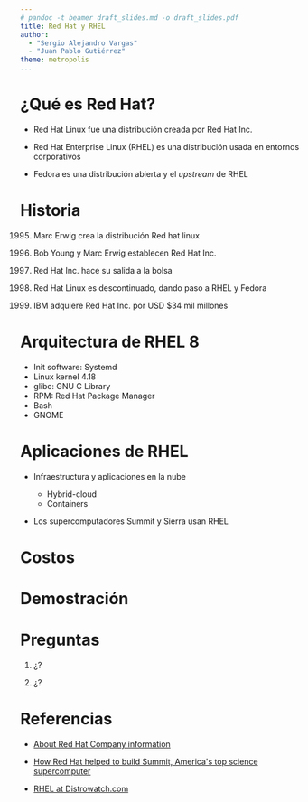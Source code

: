 ```yaml
---
# pandoc -t beamer draft_slides.md -o draft_slides.pdf
title: Red Hat y RHEL
author:
  - "Sergio Alejandro Vargas"
  - "Juan Pablo Gutiérrez"
theme: metropolis
...
```


# ¿Qué es Red Hat?

- Red Hat Linux fue una distribución creada por Red Hat Inc.

- Red Hat Enterprise Linux (RHEL) es una distribución usada en entornos corporativos

- Fedora es una distribución abierta y el _upstream_ de RHEL


# Historia

1995. Marc Erwig crea la distribución Red hat linux

1995. Bob Young y Marc Erwig establecen Red Hat Inc.

1999. Red Hat Inc. hace su salida a la bolsa

2003. Red Hat Linux es descontinuado, dando paso a RHEL y Fedora

2018. IBM adquiere Red Hat Inc. por USD \$34 mil millones


# Arquitectura de RHEL 8

- Init software: Systemd
- Linux kernel 4.18
- glibc: GNU C Library
- RPM: Red Hat Package Manager
- Bash
- GNOME


# Aplicaciones de RHEL

- Infraestructura y aplicaciones en la nube
  - Hybrid-cloud
  - Containers

- Los supercomputadores Summit y Sierra usan RHEL


# Costos


# Demostración


# Preguntas

1. ¿?

2. ¿?


# Referencias

- [About Red Hat Company information
](https://www.redhat.com/en/about/company)

- [How Red Hat helped to build Summit, America's top science supercomputer
](https://www.redhat.com/en/blog/how-red-hat-helped-build-summit-americas-top-science-supercomputer)

- [RHEL at Distrowatch.com
](https://distrowatch.com/table.php?distribution=redhat)

